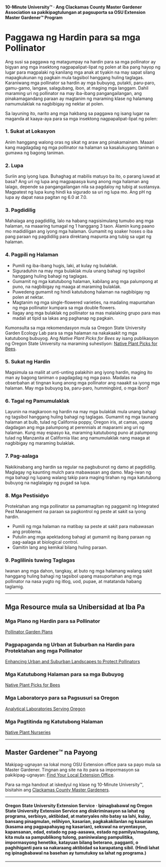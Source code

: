 #### 10-Minute University™ · Ang Clackamas County Master Gardener Association sa pakikipagtulungan at pagsuporta sa OSU Extension Master Gardener™ Program

# Paggawa ng Hardin para sa mga Pollinator

Ang susi sa paggawa ng matagumpay na hardin para sa mga pollinator ay bigyan ang mga insektong nagpapalipat-lipat ng polen at iba pang hayop ng lugar para magpalaki ng kanilang mga anak at tiyakin na may sapat silang mapagkukunan ng pagkain mula tagsibol hanggang huling taglagas. Karaniwang mga pollinator sa hardin ay mga bubuyog, putakti, paru-paro, gamu-gamo, langaw, salagubang, ibon, at maging mga langgam. Dahil maraming uri ng pollinator na may iba-ibang pangangailangan, ang pinakamagandang paraan ay magtanim ng maraming klase ng halamang namumulaklak na nagbibigay ng nektar at polen.

Sa layuning ito, narito ang mga hakbang sa paggawa ng isang lugar na maganda at kaaya-aya para sa mga insektong nagpapalipat-lipat ng polen:

### 1. Sukat at Lokasyon

Anim hanggang walong oras ng sikat ng araw ang pinakamainam. Maaari kang magdagdag ng mga pollinator na halaman sa kasalukuyang taniman o gumawa ng bagong taniman.

### 2. Lupa

Suriin ang iyong lupa. Buhaghag at mabilis matuyo ba ito, o parang luwad at basa? Ang uri ng lupa ang magpapasya kung anong mga halaman ang lalago, depende sa pangangailangan nila sa pagdaloy ng tubig at sustansya. Magpatest ng lupa kung hindi ka sigurado sa uri ng lupa mo. Ang pH ng lupa ay dapat nasa pagitan ng 6.0 at 7.0.

### 3. Pagdidilig

Mahalaga ang pagdidilig, lalo na habang nagsisimulang tumubo ang mga halaman, na maaaring tumagal ng 1 hanggang 3 taon. Alamin kung paano mo madidiligan ang iyong mga halaman. Gumamit ng soaker hoses o iba pang paraan ng pagdidilig para direktang mapunta ang tubig sa ugat ng halaman.

### 4. Pagpili ng Halaman

- Pumili ng iba-ibang hugis, laki, at kulay ng bulaklak.
- Siguraduhin na may mga bulaklak mula unang bahagi ng tagsibol hanggang huling bahagi ng taglagas.
- Gumamit ng mga katutubong halaman, kabilang ang mga palumpong at puno, na nagbibigay ng maaga at maraming bulaklak.
- Puwedeng gumamit ng hindi katutubong halaman na nagbibigay ng polen at nektar.
- Magtanim ng mga single-flowered varieties, na madaling mapuntahan ng mga pollinator kumpara sa mga double flowers.
- Ilagay ang mga bulaklak ng pollinator sa mas malalaking grupo para mas madali at tipid sa lakas ang paghanap ng pagkain.

Kumonsulta sa mga rekomendasyon mula sa Oregon State University Garden Ecology Lab para sa mga halaman na nakakaakit ng mga katutubong bubuyog. Ang *Native Plant Picks for Bees* ay isang publikasyon ng Oregon State University na maraming suhestiyon: [Native Plant Picks for Bees](https://extension.oregonstate.edu/catalog/pub/em-9363-native-plant-picks-bees).

### 5. Sukat ng Hardin

Magsimula sa maliit at unti-unting palakihin ang iyong hardin, maging ito man ay bagong taniman o pagdagdag ng mga paso. Madalas na obserbahan at tingnan kung anong mga pollinator ang naaakit sa iyong mga halaman. May mga bubuyog ba, paru-paro, hummingbird, o mga ibon?

### 6. Tagal ng Pamumulaklak

Layunin na magkaroon ng hardin na may mga bulaklak mula unang bahagi ng tagsibol hanggang huling bahagi ng taglagas. Gumamit ng mga taunang halaman at bulb, tulad ng California poppy, Oregon iris, at camas, upang dagdagan ang mga palumpong at perennials at maparami ang uri ng halaman. Kung may espasyo ka, maraming katutubong puno at palumpong tulad ng Manzanita at California lilac ang namumulaklak nang maaga at nagbibigay ng maraming bulaklak.

### 7. Pag-aalaga

Nakikinabang ang hardin sa regular na pagbubunot ng damo at pagdidilig. Maglagay ng kaunting mulch para mabawasan ang damo. Mag-iwan ng mga bahagi ng lupang walang takip para maging tirahan ng mga katutubong bubuyog na naglalagay ng pugad sa lupa.

### 8. Mga Pestisidyo

Protektahan ang mga pollinator sa pamamagitan ng paggamit ng Integrated Pest Management na paraan sa pagkontrol ng peste at sakit sa iyong hardin.

- Pumili ng mga halaman na matibay sa peste at sakit para mabawasan ang problema.
- Putulin ang mga apektadong bahagi at gumamit ng ibang paraan ng pag-aalaga at biological control.
- Gamitin lang ang kemikal bilang huling paraan.

### 9. Paglilinis tuwing Taglagas

Iwanan ang mga dahon, tangkay, at buto ng mga halamang walang sakit hanggang huling bahagi ng tagsibol upang masuportahan ang mga pollinator na nasa yugto ng itlog, uod, pupae, at matatanda habang taglamig.

---

## Mga Resource mula sa Unibersidad at Iba Pa

### Mga Plano ng Hardin para sa Pollinator

[Pollinator Garden Plans](https://ucdavis.app.box.com/s/h88bp60ucq6mk82w9v8eubtvuqecw1bi)

### Pagpapaganda ng Urban at Suburban na Hardin para Protektahan ang mga Pollinator

[Enhancing Urban and Suburban Landscapes to Protect Pollinators](https://extension.oregonstate.edu/catalog/pub/em-9289-enhancing-urban-suburban-landscapes-protect-pollinators)

### Mga Katutubong Halaman para sa mga Bubuyog

[Native Plant Picks for Bees](https://extension.oregonstate.edu/catalog/pub/em-9363-native-plant-picks-bees)

### Mga Laboratoryo para sa Pagsusuri sa Oregon

[Analytical Laboratories Serving Oregon](https://www.oregon.gov/ODA/programs/Pesticides/Documents/2020/AnalyticalLabsServingOregon.pdf)

### Mga Pagtitinda ng Katutubong Halaman

[Native Plant Nurseries](https://portlandnativeplants.org/native-plant-nurseries)

---

## Master Gardener™ na Payong

Makipag-ugnayan sa lokal mong OSU Extension office para sa payo mula sa Master Gardener. Tingnan ang site na ito para sa impormasyon sa pakikipag-ugnayan: [Find Your Local Extension Office](https://extension.oregonstate.edu/find-us).

Para sa mga handout at iskedyul ng klase ng 10-Minute University™, bisitahin ang [Clackamas County Master Gardeners](https://cmastergardeners.org).

---

#### Oregon State University Extension Service · Ipinagbabawal ng Oregon State University Extension Service ang diskriminasyon sa lahat ng programa, serbisyo, aktibidad, at materyales nito batay sa lahi, kulay, bansang pinagmulan, relihiyon, kasarian, pagkakakilanlan ng kasarian (kasama ang pagpapahayag ng kasarian), sekswal na oryentasyon, kapansanan, edad, estado ng pag-aasawa, estado ng pamilya/magulang, kita mula sa pampublikong tulong, paniniwalang pampulitika, impormasyong henetiko, katayuan bilang beterano, pagganti, o paghihiganti para sa nakaraang aktibidad sa karapatang sibil. (Hindi lahat ng ipinagbabawal na basehan ay tumutukoy sa lahat ng programa.)
---